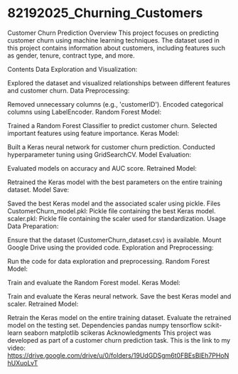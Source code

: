 # 82192025_Churning_Customers

Customer Churn Prediction
Overview
This project focuses on predicting customer churn using machine learning techniques. The dataset used in this project contains information about customers, including features such as gender, tenure, contract type, and more.

Contents
Data Exploration and Visualization:

Explored the dataset and visualized relationships between different features and customer churn.
Data Preprocessing:

Removed unnecessary columns (e.g., 'customerID').
Encoded categorical columns using LabelEncoder.
Random Forest Model:

Trained a Random Forest Classifier to predict customer churn.
Selected important features using feature importance.
Keras Model:

Built a Keras neural network for customer churn prediction.
Conducted hyperparameter tuning using GridSearchCV.
Model Evaluation:

Evaluated models on accuracy and AUC score.
Retrained Model:

Retrained the Keras model with the best parameters on the entire training dataset.
Model Save:

Saved the best Keras model and the associated scaler using pickle.
Files
CustomerChurn_model.pkl: Pickle file containing the best Keras model.
scaler.pkl: Pickle file containing the scaler used for standardization.
Usage
Data Preparation:

Ensure that the dataset (CustomerChurn_dataset.csv) is available.
Mount Google Drive using the provided code.
Exploration and Preprocessing:

Run the code for data exploration and preprocessing.
Random Forest Model:

Train and evaluate the Random Forest model.
Keras Model:

Train and evaluate the Keras neural network.
Save the best Keras model and scaler.
Retrained Model:

Retrain the Keras model on the entire training dataset.
Evaluate the retrained model on the testing set.
Dependencies
pandas
numpy
tensorflow
scikit-learn
seaborn
matplotlib
scikeras
Acknowledgments
This project was developed as part of a customer churn prediction task. This is the link to my video: https://drive.google.com/drive/u/0/folders/19UdGDSgm6t0FBEsBIEh7PHoNhUXuoLvT
